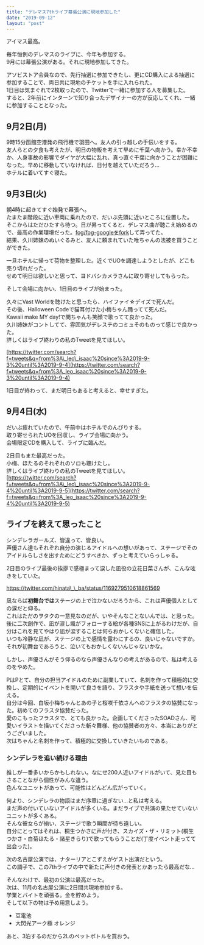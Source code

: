```yaml
---
title: "デレマス7thライブ幕張公演に現地参加した"
date: "2019-09-12"
layout: "post"
---
```


アイマス最高。

毎年恒例のデレマスのライブに、今年も参加する。  
9月には幕張公演がある。それに現地参加してきた。

アソビストア会員なので、先行抽選に参加できたし、更にCD購入による抽選に参加することで、両日共に現地のチケットを手に入れられた。  
1日目は気まぐれで2枚取ったので、Twitterで一緒に参加する人を募集した。  
すると、2年前にインターンで知り合ったデザイナーの方が反応してくれ、一緒に参加することとなった。

## 9月2日(月)

9時15分函館空港発の飛行機で羽田へ。友人の引っ越しの手伝いをする。  
友人らとの夕食も考えたが、明日の物販を考えて早めに千葉へ向かう。幸か不幸か、人身事故の影響でダイヤが大幅に乱れ、真っ直ぐ千葉に向かうことが困難になった。早めに移動していなければ、日付を越えていただろう…  
ホテルに着いてすぐ寝た。

## 9月3日(火)

朝4時に起きてすぐ始発で幕張へ。  
たまたま階段に近い車両に乗れたので、だいぶ先頭に近いところに位置した。  
そこからはただひたすら待つ。日が昇ってくると、デレマス曲が聴こえ始めるので、最高の作業環境だった。[fog/fog-googleをfork](https://github.com/i544c/fog-google)して弄ってた。  
結果、久川姉妹のぬいぐるみと、友人に頼まれていた唯ちゃんの法被を買うことができた。

一旦ホテルに帰って荷物を整理した。近くでUOを調達しようとしたが、どこも売り切れだった。  
せめて明日は欲しいと思って、ヨドバシカメラさんに取り寄せしてもらった。

そして会場に向かい、1日目のライブが始まった。

久々にVast Worldを聴けたと思ったら、ハイファイ☆デイズで死んだ。  
その後、Halloween Codeで猫耳付けた小梅ちゃん踊ってて死んだ。  
Kawaii make MY day!で関ちゃんも笑顔で歌ってて良かった。  
久川姉妹がコントしてて、雰囲気がデレステのコミュそのものって感じで良かった。  
詳しくはライブ終わりの私のTweetを見てほしい。

[https://twitter.com/search?f=tweets&q=from%3A\_leo\_isaac%20since%3A2019-9-3%20until%3A2019-9-4](https://twitter.com/search?f=tweets&q=from%3A_leo_isaac%20since%3A2019-9-3%20until%3A2019-9-4)

1日目が終わって、まだ明日もあると考えると、幸せすぎた。

## 9月4日(水)

だいぶ疲れていたので、午前中はホテルでのんびりする。  
取り寄せられたUOを回収し、ライブ会場に向かう。  
会場限定CDを購入して、ライブに臨んだ。

2日目もまた最高だった。  
小梅、ほたるのそれぞれのソロも聴けたし。  
詳しくはライブ終わりの私のTweetを見てほしい。  
[https://twitter.com/search?f=tweets&q=from%3A\_leo\_isaac%20since%3A2019-9-4%20until%3A2019-9-5](https://twitter.com/search?f=tweets&q=from%3A_leo_isaac%20since%3A2019-9-4%20until%3A2019-9-5)

## ライブを終えて思ったこと

シンデレラガールズ、皆違って、皆良い。  
声優さん達もそれぞれ自分の演じるアイドルへの想いがあって、ステージでそのアイドルらしさを出すためにどうすべきか、ずっと考えていらっしゃる。

2日目のライブ最後の挨拶で感極まって涙した凪役の立花日菜さんが、こんな呟きをしていた。

https://twitter.com/hinata\_\_ba/status/1169279510618861569

凪ならば**初舞台では**ステージの上で泣かないだろうから、これは声優個人としての涙だと仰る。  
これはただのヲタクの一意見なのだが、いやそんなことないんでは、と思った。  
後に二次創作で、凪が涙し颯がフォローする絵が各種SNSに上がるわけだが、自分はこれを見てやはり凪が涙することは何らおかしくないと確信した。  
いつも冷静な凪が、ステージの上で感情を露わにするの、良いじゃないですか。それが初舞台であろうと、泣いてもおかしくないんじゃないかな。

しかし、声優さんがそう仰るのなら声優さんなりの考えがあるので、私は考えるのをやめた。

PはPとて、自分の担当アイドルのために副業していて、名刺を作って積極的に交換し、定期的にイベントを開いて良さを語り、フラスタや手紙を送って想いを伝える。  
自分は今回、白坂小梅ちゃんとあの子と桜咲千依さんへのフラスタの協賛になった。初めてのフラスタ協賛だった。  
愛のこもったフラスタで、とても良かった。企画してくださったSOADさん、可愛いイラストを描いてくださった斬々舞様、他の協賛者の方々、本当にありがとうございました。  
次はちゃんと名刺を作って、積極的に交換していきたいものである。

### シンデレラを追い続ける理由

推しが一番多いからかもしれない。なにせ200人近いアイドルがいて、見た目もさることながら個性がみんな違う。  
色んなユニットがあって、可能性はどんどん広がっていく。

何より、シンデレラの物語はまだ序章に過ぎない…と私は考える。  
まだ声の付いていないアイドルが多くいる。まだライブで共演の果たせていないユニットが多くある。  
そんな彼女らが揃い、ステージで歌う瞬間が待ち遠しい。  
自分にとってはそれは、桐生つかさに声が付き、スカイズ・ザ・リミット(桐生つかさ・白菊ほたる・諸星きらり)で歌ってもらうことだ(丁度イベント走ってて出会った)。

次の名古屋公演では、ナターリアとこずえがゲスト出演だという。  
この調子で、この7thライブの中で新たに声付きの発表とかあったら最高だな…

そんなわけで、最初の公演は最高だった。  
次は、11月の名古屋公演に2日間共現地参加する。  
学業とバイトを頑張る。金を貯めよう。  
そして以下の物は予め用意しよう。

- 豆電池
- 大閃光アーク極 オレンジ

あと、3泊するのだから2Lのペットボトルを買おう。
